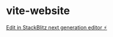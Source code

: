 # vite-website

[Edit in StackBlitz next generation editor ⚡️](https://stackblitz.com/~/github.com/NexeosAI/vite-website)